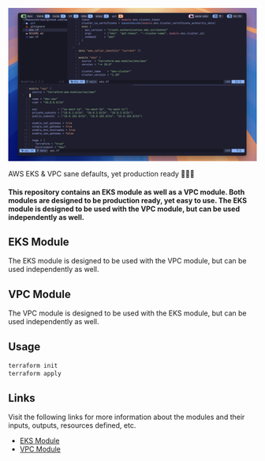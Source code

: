 ![codesnap](https://github.com/assafdori/sane-eks/blob/main/codesnap.png)

AWS EKS & VPC sane defaults, yet production ready 🧘🏼‍♂️

#### This repository contains an EKS module as well as a VPC module. Both modules are designed to be production ready, yet easy to use. The EKS module is designed to be used with the VPC module, but can be used independently as well.


## EKS Module

The EKS module is designed to be used with the VPC module, but can be used independently as well.

## VPC Module

The VPC module is designed to be used with the EKS module, but can be used independently as well.

## Usage

```hcl
terraform init
terraform apply
```
## Links
Visit the following links for more information about the modules and their inputs, outputs, resources defined, etc.
- [EKS Module](https://registry.terraform.io/modules/terraform-aws-modules/eks/aws/latest)
- [VPC Module](https://registry.terraform.io/modules/terraform-aws-modules/vpc/aws/latest)

